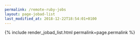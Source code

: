 ```yaml
---
permalink: /remote-ruby-jobs
layout: page-jobad-list
last_modified_at: 2018-12-22T18:54:01+0100
---
```

{% include render_jobad_list.html permalink=page.permalink %}
